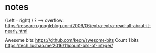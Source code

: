 # notes
(Left + right) / 2 --> overflow: https://research.googleblog.com/2006/06/extra-extra-read-all-about-it-nearly.html

Awesome bits: https://github.com/keon/awesome-bits
Count 1 bits: https://tech.liuchao.me/2016/11/count-bits-of-integer/
